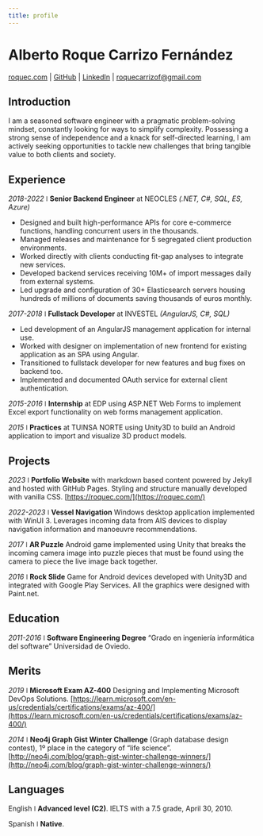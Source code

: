 ```yaml
---
title: profile
---
```


# Alberto Roque Carrizo Fernández

<div id="webaddress">
  <a href="https://roquec.com/">roquec.com</a>
  | <a href="https://github.com/roquec">GitHub</a>
  | <a href="https://www.linkedin.com/in/roque-carrizo-fernandez/">LinkedIn</a>
  | <a href="mailto:roquecarrizof@gmail.com" target="_top">roquecarrizof@gmail.com</a>
</div>

## Introduction

I am a seasoned software engineer with a pragmatic problem-solving mindset, constantly looking for ways to simplify
complexity. Possessing a strong sense of independence and a knack for self-directed learning, I am actively seeking
opportunities to tackle new challenges that bring tangible value to both clients and society.

## Experience

_2018-2022_ ǀ **Senior Backend Engineer** at NEOCLES _(.NET, C#, SQL, ES, Azure)_

* Designed and built high-performance APIs for core e-commerce functions, handling concurrent users in the thousands.
* Managed releases and maintenance for 5 segregated client production environments.
* Worked directly with clients conducting fit-gap analyses to integrate new services.
* Developed backend services receiving 10M+ of import messages daily from external systems.
* Led upgrade and configuration of 30+ Elasticsearch servers housing hundreds of millions of documents saving
  thousands of euros monthly.

_2017-2018_ ǀ **Fullstack Developer** at INVESTEL _(AngularJS, C#, SQL)_

* Led development of an AngularJS management application for internal use.
* Worked with designer on implementation of new frontend for existing application as an SPA using Angular.
* Transitioned to fullstack developer for new features and bug fixes on backend too.
* Implemented and documented OAuth service for external client authentication.

_2015-2016_ ǀ **Internship** at EDP using ASP.NET Web Forms to implement Excel export functionality on web forms
management application.

_2015_ ǀ **Practices** at TUINSA NORTE using Unity3D to build an Android application to import and visualize 3D
product models.

## Projects

_2023_ ǀ **Portfolio Website** with markdown based content powered by Jekyll and hosted with GitHub
Pages. Styling and structure manually developed with vanilla CSS. [https://roquec.com/](https://roquec.com/)

_2022-2023_ ǀ **Vessel Navigation** Windows desktop application implemented with WinUI 3. Leverages incoming data from
AIS devices to display navigation information and manoeuvre recommendations.

_2017_ ǀ **AR Puzzle** Android game implemented using Unity that breaks the incoming camera image into puzzle pieces
that must be found using the camera to piece the live image back together.

_2016_ ǀ **Rock Slide** Game for Android devices developed with Unity3D and integrated with Google Play Services. All
the graphics were designed with Paint.net.

## Education

_2011-2016_ ǀ **Software Engineering Degree** “Grado en ingeniería informática del software” Universidad de Oviedo.

## Merits

_2019_ ǀ **Microsoft Exam AZ-400** Designing and Implementing Microsoft DevOps
Solutions. [https://learn.microsoft.com/en-us/credentials/certifications/exams/az-400/](https://learn.microsoft.com/en-us/credentials/certifications/exams/az-400/)

_2014_ ǀ **Neo4j Graph Gist Winter Challenge** (Graph database design contest), 1º place in the category of “life
science”. [http://neo4j.com/blog/graph-gist-winter-challenge-winners/](http://neo4j.com/blog/graph-gist-winter-challenge-winners/)

## Languages

English ǀ **Advanced level (C2)**. IELTS with a 7.5 grade, April 30, 2010.

Spanish ǀ **Native**.


